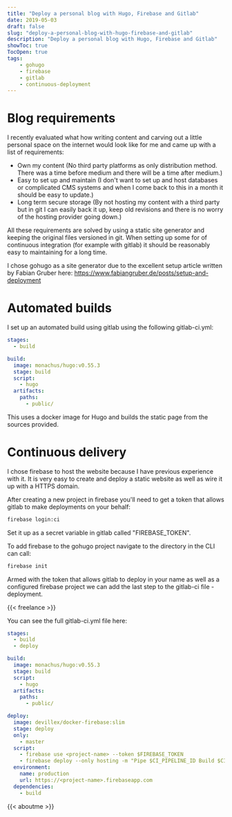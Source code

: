 ```yaml
---
title: "Deploy a personal blog with Hugo, Firebase and Gitlab"
date: 2019-05-03
draft: false
slug: "deploy-a-personal-blog-with-hugo-firebase-and-gitlab"
description: "Deploy a personal blog with Hugo, Firebase and Gitlab"
showToc: true
TocOpen: true
tags:
    - gohugo
    - firebase
    - gitlab
    - continuous-deployment
---
```


# Blog requirements

I recently evaluated what how writing content and carving out a little personal space on the internet would look like for me and came up with a list of requirements:

* Own my content (No third party platforms as only distribution method. There was a time before medium and there will be a time after medium.)
* Easy to set up and maintain (I don't want to set up and host databases or complicated CMS systems and when I come back to this in a month it should be easy to update.)
* Long term secure storage (By not hosting my content with a third party but in git I can easily back it up, keep old revisions and there is no worry of the hosting provider going down.)

All these requirements are solved by using a static site generator and keeping the original files versioned in git. When setting up some for of continuous integration (for example with gitlab) it should be reasonably easy to maintaining for a long time.

I chose gohugo as a site generator due to the excellent setup article written by Fabian Gruber here: https://www.fabiangruber.de/posts/setup-and-deployment



# Automated builds

I set up an automated build using gitlab using the following gitlab-ci.yml:

```yml
stages:
  - build

build:
  image: monachus/hugo:v0.55.3
  stage: build
  script:
    - hugo
  artifacts:
    paths:
      - public/
```

This uses a docker image for Hugo and builds the static page from the sources provided.

# Continuous delivery

I chose firebase to host the website because I have previous experience with it. It is very easy to create and deploy a static website as well as wire it up with a HTTPS domain.

After creating a new project in firebase you'll need to get a token that allows gitlab to make deployments on your behalf:

```bash
firebase login:ci
```

Set it up as a secret variable in gitlab called "FIREBASE_TOKEN".

To add firebase to the gohugo project navigate to the directory in the CLI can call:
```bash
firebase init
```

Armed with the token that allows gitlab to deploy in your name as well as a configured firebase project we can add the last step to the gitlab-ci file - deployment.

{{< freelance >}}

You can see the full gitlab-ci.yml file here:
```yml
stages:
  - build
  - deploy

build:
  image: monachus/hugo:v0.55.3
  stage: build
  script:
    - hugo
  artifacts:
    paths:
      - public/

deploy:
  image: devillex/docker-firebase:slim
  stage: deploy
  only:
    - master
  script:
    - firebase use <project-name> --token $FIREBASE_TOKEN
    - firebase deploy --only hosting -m "Pipe $CI_PIPELINE_ID Build $CI_BUILD_ID" --token $FIREBASE_TOKEN
  environment:
    name: production
    url: https://<project-name>.firebaseapp.com
  dependencies:
    - build
```

{{< aboutme >}}